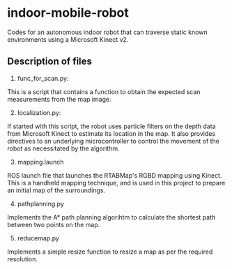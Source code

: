 # indoor-mobile-robot
Codes for an autonomous indoor robot that can traverse static known environments using a Microsoft Kinect v2. 

<h2> Description of files </h2>

1. func_for_scan.py:

This is a script that contains a function to obtain the expected scan measurements from the map image. 

2. localization.py:

If started with this script, the robot uses particle filters on the depth data from Microsoft Kinect to estimate its location in the map. It also provides directives to an underlying microcontroller to control the movement of the robot as necessitated by the algorithm.

3. mapping.launch

ROS launch file that launches the RTABMap's RGBD mapping using Kinect. This is a handheld mapping technique, and is used in this project to prepare an initial map of the surroundings. 

4. pathplanning.py

Implements the A* path planning algorihtm to calculate the shortest path between two points on the map. 

5. reducemap.py

Implements a simple resize function to resize a map as per the required resolution. 
